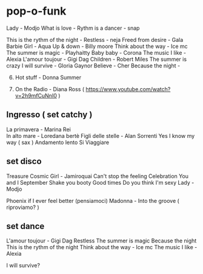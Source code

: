 # pop-o-funk

Lady - Modjo
What is love - 
Rythm is a dancer - snap

This is the rythm of the night -
Restless - neja
Freed from desire - Gala
Barbie Girl - Aqua
Up & down - Billy moore
Think about the way - Ice mc
The summer is magic - Playhaitty
Baby baby - Corona
The music I like - Alexia
L'amour toujour - Gigi Dag
Children - Robert Miles
The summer is crazy
I will survive - Gloria Gaynor
Believe - Cher
Because the night - 


6) Hot stuff - Donna Summer


3) On the Radio - Diana Ross ( https://www.youtube.com/watch?v=2h9mfCuNnI0 )




Ingresso ( set catchy )
-----------------------

La primavera - Marina Rei  
In alto mare - Loredana bertè
Figli delle stelle - Alan Sorrenti 
Yes I know my way ( sax ) 
Andamento lento
Si Viaggiare 

set disco
---------

Treasure
Cosmic Girl - Jamiroquai
Can't stop the feeling
Celebration 
You and I 
September
Shake you booty
Good times
Do you think I'm sexy
Lady - Modjo


Phoenix if I ever feel better (pensiamoci)
Madonna - Into the groove ( riproviamo? )

set dance
---------

L'amour toujour - Gigi Dag
Restless
The summer is magic
Because the night
This is the rythm of the night
Think about the way - Ice mc
The music I like - Alexia

I will survive?
